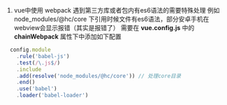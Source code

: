 <!--
 * @Author: gaoyuan
 * @Date: 2020-11-04 17:57:18
 * @LastEditors: gaoyuan
 * @LastEditTime: 2020-11-04 18:00:20
-->
1. vue中使用 webpack 遇到第三方库或者包内有es6语法的需要特殊处理
  例如 node_modules/@hc/core 下引用时候文件有es6语法，部分安卓手机在webview会显示报错（其实是报错了）
  需要在 **vue.config.js** 中的 **chainWebpack** 属性下中添加如下配置
  ```javascript
    config.module
      .rule('babel-js')
      .test(/\.js$/)
      .include
      .add(resolve('node_modules/@hc/core')) // 处理core目录
      .end()
      .use('babel')
      .loader('babel-loader')
  ```
